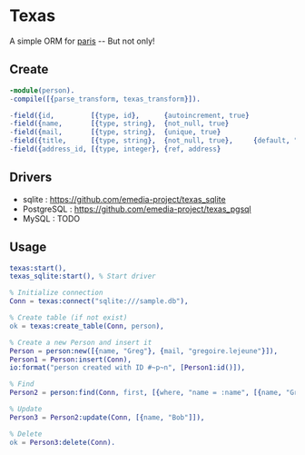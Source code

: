 # Texas

A simple ORM for [paris](https://github.com/emedia-project/paris) -- But not only!

## Create 

```erlang
-module(person).
-compile([{parse_transform, texas_transform}]).

-field({id,         [{type, id},      {autoincrement, true}                 ]}).
-field({name,       [{type, string},  {not_null, true}                      ]}).
-field({mail,       [{type, string},  {unique, true}                        ]}).
-field({title,      [{type, string},  {not_null, true},     {default, "M."} ]}).
-field({address_id, [{type, integer}, {ref, address}                        ]}).
```

## Drivers

* sqlite : https://github.com/emedia-project/texas_sqlite
* PostgreSQL : https://github.com/emedia-project/texas_pgsql
* MySQL : TODO

## Usage

```erlang
texas:start(),
texas_sqlite:start(), % Start driver

% Initialize connection
Conn = texas:connect("sqlite:///sample.db"),

% Create table (if not exist)
ok = texas:create_table(Conn, person),

% Create a new Person and insert it
Person = person:new([{name, "Greg"}, {mail, "gregoire.lejeune"}]),
Person1 = Person:insert(Conn),
io:format("person created with ID #~p~n", [Person1:id()]),

% Find
Person2 = person:find(Conn, first, [{where, "name = :name", [{name, "Greg"}]}]),

% Update
Person3 = Person2:update(Conn, [{name, "Bob"]]),

% Delete
ok = Person3:delete(Conn).
```
